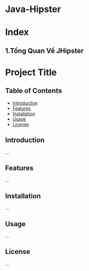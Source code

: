 # Java-Hipster


# Index

## 1.Tổng Quan Về JHipster

# Project Title

## Table of Contents

- [Introduction](#introduction)
- [Features](#features)
- [Installation](#installation)
- [Usage](#usage)
- [License](#license)

## Introduction
...

## Features
...

## Installation
...

## Usage
...

## License
...

